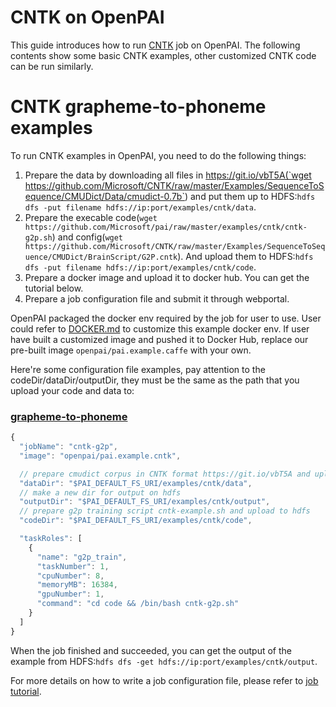 <!--
  Copyright (c) Microsoft Corporation
  All rights reserved.

  MIT License

  Permission is hereby granted, free of charge, to any person obtaining a copy of this software and associated
  documentation files (the "Software"), to deal in the Software without restriction, including without limitation
  the rights to use, copy, modify, merge, publish, distribute, sublicense, and/or sell copies of the Software, and
  to permit persons to whom the Software is furnished to do so, subject to the following conditions:
  The above copyright notice and this permission notice shall be included in all copies or substantial portions of the Software.

  THE SOFTWARE IS PROVIDED *AS IS*, WITHOUT WARRANTY OF ANY KIND, EXPRESS OR IMPLIED, INCLUDING
  BUT NOT LIMITED TO THE WARRANTIES OF MERCHANTABILITY, FITNESS FOR A PARTICULAR PURPOSE AND
  NONINFRINGEMENT. IN NO EVENT SHALL THE AUTHORS OR COPYRIGHT HOLDERS BE LIABLE FOR ANY CLAIM,
  DAMAGES OR OTHER LIABILITY, WHETHER IN AN ACTION OF CONTRACT, TORT OR OTHERWISE, ARISING FROM,
  OUT OF OR IN CONNECTION WITH THE SOFTWARE OR THE USE OR OTHER DEALINGS IN THE SOFTWARE.
-->


# CNTK on OpenPAI

This guide introduces how to run [CNTK](https://docs.microsoft.com/en-us/cognitive-toolkit/) job on OpenPAI.
The following contents show some basic CNTK examples, other customized CNTK code can be run similarly.

# CNTK grapheme-to-phoneme examples

To run CNTK examples in OpenPAI, you need to do the following things:
1. Prepare the data by downloading all files in https://git.io/vbT5A(`wget https://github.com/Microsoft/CNTK/raw/master/Examples/SequenceToSequence/CMUDict/Data/cmudict-0.7b`) and put them up to HDFS:`hdfs dfs -put filename hdfs://ip:port/examples/cntk/data`.
2. Prepare the execable code(`wget https://github.com/Microsoft/pai/raw/master/examples/cntk/cntk-g2p.sh`) and config(`wget https://github.com/Microsoft/CNTK/raw/master/Examples/SequenceToSequence/CMUDict/BrainScript/G2P.cntk`). And upload them to HDFS:`hdfs dfs -put filename hdfs://ip:port/examples/cntk/code`.
3. Prepare a docker image and upload it to docker hub. You can get the tutorial below.
4. Prepare a job configuration file and submit it through webportal.

OpenPAI packaged the docker env required by the job for user to use. User could refer to [DOCKER.md](./DOCKER.md) to customize this example docker env. If user have built a customized image and pushed it to Docker Hub, replace our pre-built image `openpai/pai.example.caffe` with your own. 

Here're some configuration file examples, pay attention to the codeDir/dataDir/outputDir, they must be the same as the path that you upload your code and data to:

### [grapheme-to-phoneme](https://github.com/Microsoft/CNTK/tree/master/Examples/SequenceToSequence/CMUDict)
```js
{
  "jobName": "cntk-g2p",
  "image": "openpai/pai.example.cntk",

  // prepare cmudict corpus in CNTK format https://git.io/vbT5A and upload to hdfs
  "dataDir": "$PAI_DEFAULT_FS_URI/examples/cntk/data",
  // make a new dir for output on hdfs
  "outputDir": "$PAI_DEFAULT_FS_URI/examples/cntk/output",
  // prepare g2p training script cntk-example.sh and upload to hdfs
  "codeDir": "$PAI_DEFAULT_FS_URI/examples/cntk/code",

  "taskRoles": [
    {
      "name": "g2p_train",
      "taskNumber": 1,
      "cpuNumber": 8,
      "memoryMB": 16384,
      "gpuNumber": 1,
      "command": "cd code && /bin/bash cntk-g2p.sh"
    }
  ]
}
```

When the job finished and succeeded, you can get the output of the example from HDFS:`hdfs dfs -get hdfs://ip:port/examples/cntk/output`.

For more details on how to write a job configuration file, please refer to [job tutorial](../../docs/job_tutorial.md#json-config-file-for-job-submission).
